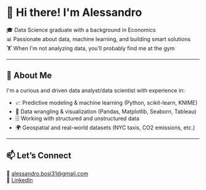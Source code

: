 # 👋 Hi there! I'm Alessandro

🎓 Data Science graduate with a background in Economics  
📊 Passionate about data, machine learning, and building smart solutions  
🏋️ When I'm not analyzing data, you’ll probably find me at the gym

---

## 🚀 About Me

I'm a curious and driven data analyst/data scientist with experience in:
- 📈 Predictive modeling & machine learning (Python, scikit-learn, KNIME)
- 🧹 Data wrangling & visualization (Pandas, Matplotlib, Seaborn, Tableau)
- 🗄️ Working with structured and unstructured data
- 🌍 Geospatial and real-world datasets (NYC taxis, CO2 emissions, etc.)

---


## 📫 Let’s Connect

📧 alessandro.bosi31@gmail.com  
💼 [LinkedIn](www.linkedin.com/in/alebosi31)  
